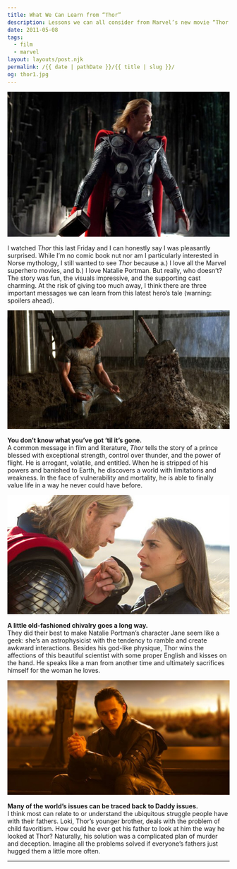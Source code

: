 ```yaml
---
title: What We Can Learn from “Thor”
description: Lessons we can all consider from Marvel’s new movie “Thor.”
date: 2011-05-08
tags: 
  - film
  - marvel
layout: layouts/post.njk
permalink: /{{ date | pathDate }}/{{ title | slug }}/
og: thor1.jpg
---
```


![Thor](/img/thor1.jpg)

I watched _Thor_ this last Friday and I can honestly say I was pleasantly surprised. While I’m no comic book nut nor am I particularly interested in Norse mythology, I still wanted to see _Thor_ because a.) I love all the Marvel superhero movies, and b.) I love Natalie Portman. But really, who doesn’t? The story was fun, the visuals impressive, and the supporting cast charming. At the risk of giving too much away, I think there are three important messages we can learn from this latest hero’s tale (warning: spoilers ahead).

![Thor sad in the rain because he can’t lift Mjölnir](/img/thor3.jpg)

**You don’t know what you’ve got ’til it’s gone.**  
A common message in film and literature, _Thor_ tells the story of a prince blessed with exceptional strength, control over thunder, and the power of flight. He is arrogant, volatile, and entitled. When he is stripped of his powers and banished to Earth, he discovers a world with limitations and weakness. In the face of vulnerability and mortality, he is able to finally value life in a way he never could have before.

![Thor and Jane](/img/thor4.jpg)

**A little old-fashioned chivalry goes a long way.**  
They did their best to make Natalie Portman’s character Jane seem like a geek: she’s an astrophysicist with the tendency to ramble and create awkward interactions. Besides his god-like physique, Thor wins the affections of this beautiful scientist with some proper English and kisses on the hand. He speaks like a man from another time and ultimately sacrifices himself for the woman he loves.

![Loki](/img/thor2.jpg)

**Many of the world’s issues can be traced back to Daddy issues.**  
I think most can relate to or understand the ubiquitous struggle people have with their fathers. Loki, Thor’s younger brother, deals with the problem of child favoritism. How could he ever get his father to look at him the way he looked at Thor? Naturally, his solution was a complicated plan of murder and deception. Imagine all the problems solved if everyone’s fathers just hugged them a little more often.

---
